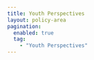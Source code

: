 ```yaml
---
title: Youth Perspectives
layout: policy-area
pagination:
  enabled: true
  tag:
    - "Youth Perspectives"
---
```

